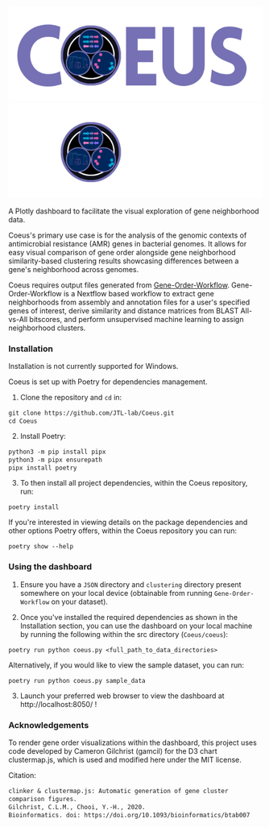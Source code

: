 ![Coeus Logo](coeus/assets/coeus-logo-light.png#gh-light-mode-only)
![Coeus Logo](coeus/assets/coeus-logo-dark.png#gh-dark-mode-only)

A Plotly dashboard to facilitate the visual exploration of gene neighborhood data. 

Coeus's primary use case is for the analysis of the genomic contexts of antimicrobial resistance (AMR) genes in bacterial genomes. It allows for easy visual comparison of gene order alongside gene neighborhood similarity-based clustering results showcasing differences between a gene's neighborhood across genomes. 

Coeus requires output files generated from [Gene-Order-Workflow](https://github.com/JTL-lab/Gene-Order-Workflow). Gene-Order-Workflow is a Nextflow based workflow to extract gene neighborhoods from assembly and annotation files for a user's specified genes of interest, derive similarity and distance matrices from BLAST All-vs-All bitscores, and perform unsupervised machine learning to assign neighborhood clusters. 

### Installation 
Installation is not currently supported for Windows. 

Coeus is set up with Poetry for dependencies management. 

1. Clone the repository and ``cd`` in:
```
git clone https://github.com/JTL-lab/Coeus.git
cd Coeus
```

2. Install Poetry: 
```
python3 -m pip install pipx
python3 -m pipx ensurepath
pipx install poetry
```

3. To then install all project dependencies, within the Coeus repository, run: 
```
poetry install
```

If you're interested in viewing details on the package dependencies and other options Poetry offers, within the Coeus repository you can run: 
```
poetry show --help 
```

### Using the dashboard
1. Ensure you have a `JSON` directory and `clustering` directory present somewhere on your local device (obtainable from running `Gene-Order-Workflow` on your dataset).

2. Once you've installed the required dependencies as shown in the Installation section, you can use the dashboard on your local machine by running the following within the src directory (`Coeus/coeus`): 
```
poetry run python coeus.py <full_path_to_data_directories>
```

Alternatively, if you would like to view the sample dataset, you can run: 
```
poetry run python coeus.py sample_data
```

3. Launch your preferred web browser to view the dashboard at http://localhost:8050/ !

### Acknowledgements 
To render gene order visualizations within the dashboard, this project uses code developed by Cameron Gilchrist (gamcil) for the D3 chart clustermap.js, which is used and modified here under the MIT license.

Citation: 
```
clinker & clustermap.js: Automatic generation of gene cluster comparison figures.
Gilchrist, C.L.M., Chooi, Y.-H., 2020.
Bioinformatics. doi: https://doi.org/10.1093/bioinformatics/btab007
```

